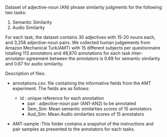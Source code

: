 
Dataset of adjective-noun (AN) phrase similarity judgments for the following two tasks:

1) Semantic Similarity
2) Audio Similarity

For each task, the dataset contains 30 adjectives with 15-20 nouns each, and 3,258 adjective-noun pairs. 
We collected human judgements from Amazon Mechanical Turk(AMT) with 15 different subjects per questionnaire totalling 113 annotators and 48,870 annotations for each task
Inter-annotator agreement between the annotators is 0.69 for semantic similarity and 0.67 for audio similarity.


Description of files:

* annotations.csv: file containing the informative fields from the AMT experiment.
  The fields are as follows:
  - id : unique reference for each annotation
	- pair : adjective-noun pair (AN1-AN2) to be annotated	
	- Sem_Sim: Mean semantic similarties scores of 15 annotators
	- Aud_Sim: Mean Audio similarties scores of 15 annotators

* AMT-sample :This folder contains a snapshot of the instructions and pair samples as presented to the annotators for each tasks. 


